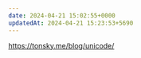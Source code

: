 ```yaml
---
date: 2024-04-21 15:02:55+0000
updatedAt: 2024-04-21 15:23:53+5690
---
```

https://tonsky.me/blog/unicode/